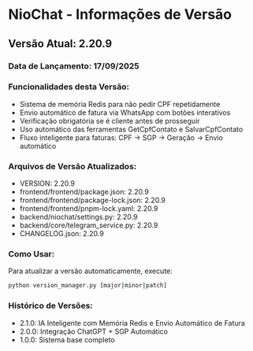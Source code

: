 # NioChat - Informações de Versão

## Versão Atual: 2.20.9

### Data de Lançamento: 17/09/2025

### Funcionalidades desta Versão:
- Sistema de memória Redis para não pedir CPF repetidamente
- Envio automático de fatura via WhatsApp com botões interativos
- Verificação obrigatória se é cliente antes de prosseguir
- Uso automático das ferramentas GetCpfContato e SalvarCpfContato
- Fluxo inteligente para faturas: CPF → SGP → Geração → Envio automático

### Arquivos de Versão Atualizados:
- VERSION: 2.20.9
- frontend/frontend/package.json: 2.20.9
- frontend/frontend/package-lock.json: 2.20.9
- frontend/frontend/pnpm-lock.yaml: 2.20.9
- backend/niochat/settings.py: 2.20.9
- backend/core/telegram_service.py: 2.20.9
- CHANGELOG.json: 2.20.9

### Como Usar:
Para atualizar a versão automaticamente, execute:
```bash
python version_manager.py [major|minor|patch]
```

### Histórico de Versões:
- 2.1.0: IA Inteligente com Memória Redis e Envio Automático de Fatura
- 2.0.0: Integração ChatGPT + SGP Automático
- 1.0.0: Sistema base completo
